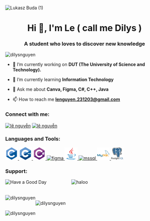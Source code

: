 ![Lukasz Buda (1)](https://user-images.githubusercontent.com/91045422/229298993-d310db63-253e-4c80-9a4c-a77ab21e9a5f.gif)
<h1 align="center">Hi 👋, I'm Le ( call me Dilys )</h1>
<h3 align="center">A student who loves to discover new knowledge</h3>

<p align="left"> <img src="https://komarev.com/ghpvc/?username=dilysnguyen&label=Profile%20views&color=0e75b6&style=flat" alt="dilysnguyen" /> </p>

- 🔭 I’m currently working on **DUT (The University of Science and Technology).**

- 🌱 I’m currently learning **Information Technology**

- 💬 Ask me about **Canva, Figma, C#, C++, Java**

- 📫 How to reach me **lenguyen.231203@gmail.com**

<h3 align="left">Connect with me:</h3>
<p align="left">
<a href="https://fb.com/lê nguyễn" target="blank"><img align="center" src="https://raw.githubusercontent.com/rahuldkjain/github-profile-readme-generator/master/src/images/icons/Social/facebook.svg" alt="lê nguyễn" height="30" width="40" /></a>
<a href="https://www.hackerrank.com/lê nguyễn" target="blank"><img align="center" src="https://raw.githubusercontent.com/rahuldkjain/github-profile-readme-generator/master/src/images/icons/Social/hackerrank.svg" alt="lê nguyễn" height="30" width="40" /></a>
</p>

<h3 align="left">Languages and Tools:</h3>
<p align="left"> <a href="https://www.cprogramming.com/" target="_blank" rel="noreferrer"> <img src="https://raw.githubusercontent.com/devicons/devicon/master/icons/c/c-original.svg" alt="c" width="40" height="40"/> </a> <a href="https://www.w3schools.com/cpp/" target="_blank" rel="noreferrer"> <img src="https://raw.githubusercontent.com/devicons/devicon/master/icons/cplusplus/cplusplus-original.svg" alt="cplusplus" width="40" height="40"/> </a> <a href="https://www.w3schools.com/cs/" target="_blank" rel="noreferrer"> <img src="https://raw.githubusercontent.com/devicons/devicon/master/icons/csharp/csharp-original.svg" alt="csharp" width="40" height="40"/> </a> <a href="https://www.figma.com/" target="_blank" rel="noreferrer"> <img src="https://www.vectorlogo.zone/logos/figma/figma-icon.svg" alt="figma" width="40" height="40"/> </a> <a href="https://www.java.com" target="_blank" rel="noreferrer"> <img src="https://raw.githubusercontent.com/devicons/devicon/master/icons/java/java-original.svg" alt="java" width="40" height="40"/> </a> <a href="https://www.microsoft.com/en-us/sql-server" target="_blank" rel="noreferrer"> <img src="https://www.svgrepo.com/show/303229/microsoft-sql-server-logo.svg" alt="mssql" width="40" height="40"/> </a> <a href="https://www.mysql.com/" target="_blank" rel="noreferrer"> <img src="https://raw.githubusercontent.com/devicons/devicon/master/icons/mysql/mysql-original-wordmark.svg" alt="mysql" width="40" height="40"/> </a> <a href="https://www.postgresql.org" target="_blank" rel="noreferrer"> <img src="https://raw.githubusercontent.com/devicons/devicon/master/icons/postgresql/postgresql-original-wordmark.svg" alt="postgresql" width="40" height="40"/> </a> </p>

<h3 align="left">Support:</h3>
<p><a href="https://www.buymeacoffee.com/Have a Good Day"> <img align="left" src="https://cdn.buymeacoffee.com/buttons/v2/default-yellow.png" height="50" width="210" alt="Have a Good Day" /></a><a href="https://ko-fi.com/haloo"> <img align="left" src="https://cdn.ko-fi.com/cdn/kofi3.png?v=3" height="50" width="210" alt="haloo" /></a></p><br><br>

<p><img align="left" src="https://github-readme-stats.vercel.app/api/top-langs?username=dilysnguyen&show_icons=true&locale=en&layout=compact" alt="dilysnguyen" /></p>

<p>&nbsp;<img align="center" src="https://github-readme-stats.vercel.app/api?username=dilysnguyen&show_icons=true&locale=en" alt="dilysnguyen" /></p>

<p><img align="center" src="https://github-readme-streak-stats.herokuapp.com/?user=dilysnguyen&" alt="dilysnguyen" /></p>
